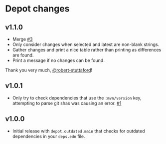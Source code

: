 # Depot changes

## v1.1.0

 * Merge [#3](https://github.com/Olical/depot/pull/3)
  * Only consider changes when selected and latest are non-blank strings.
  * Gather changes and print a nice table rather than printing as differences are found.
  * Print a message if no changes can be found.

Thank you very much, [@robert-stuttaford](https://github.com/robert-stuttaford)!

## v1.0.1

 * Only try to check dependencies that use the `:mvn/version` key, attempting to parse git shas was causing an error. [#1](https://github.com/Olical/depot/issues/1)

## v1.0.0

 * Initial release with `depot.outdated.main` that checks for outdated dependencies in your `deps.edn` file.
